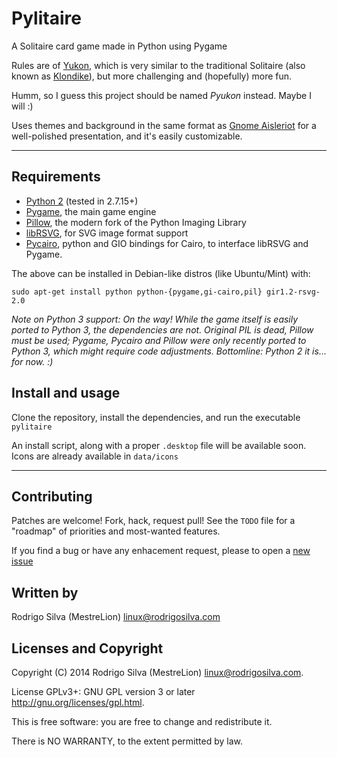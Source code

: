 Pylitaire
=========

A Solitaire card game made in Python using Pygame

Rules are of [Yukon](http://en.wikipedia.org/wiki/Yukon_%28solitaire%29), which is very similar to the traditional Solitaire (also known as [Klondike](http://en.wikipedia.org/wiki/Klondike_solitaire)), but more challenging and (hopefully) more fun.

Humm, so I guess this project should be named *Pyukon* instead. Maybe I will :)

Uses themes and background in the same format as [Gnome Aisleriot](https://wiki.gnome.org/action/show/Apps/Aisleriot) for a well-polished presentation, and it's easily customizable.

---

Requirements
------------

- [Python 2](http://www.python.org) (tested in 2.7.15+)
- [Pygame](http://www.pygame.org), the main game engine
- [Pillow](http://pillow.readthedocs.org), the modern fork of the Python Imaging Library
- [libRSVG](https://wiki.gnome.org/action/show/Projects/LibRsvg), for SVG image format support
- [Pycairo](http://cairographics.org/pycairo), python and GIO bindings for Cairo, to interface libRSVG and Pygame.

The above can be installed in Debian-like distros (like Ubuntu/Mint) with:

	sudo apt-get install python python-{pygame,gi-cairo,pil} gir1.2-rsvg-2.0

*Note on Python 3 support: On the way! While the game itself is easily ported to Python 3, the dependencies are not. Original PIL is dead, Pillow must be used; Pygame, Pycairo and Pillow were only recently ported to Python 3, which _might_ require code adjustments. Bottomline: Python 2 it is... for now. :)*


Install and usage
-----------------

Clone the repository, install the dependencies, and run the executable `pylitaire`

An install script, along with a proper `.desktop` file will be available soon. Icons are already available in `data/icons`

---

Contributing
------------

Patches are welcome! Fork, hack, request pull! See the `TODO` file for a "roadmap" of priorities and most-wanted features.

If you find a bug or have any enhacement request, please to open a [new issue](https://github.com/MestreLion/pylitaire/issues/new)


Written by
----------

Rodrigo Silva (MestreLion) <linux@rodrigosilva.com>


Licenses and Copyright
----------------------

Copyright (C) 2014 Rodrigo Silva (MestreLion) <linux@rodrigosilva.com>.

License GPLv3+: GNU GPL version 3 or later <http://gnu.org/licenses/gpl.html>.

This is free software: you are free to change and redistribute it.

There is NO WARRANTY, to the extent permitted by law.
